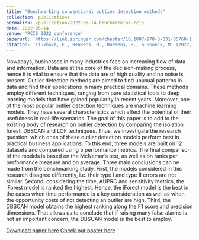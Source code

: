 ```yaml
---
title: "Benchmarking conventional outlier detection methods"
collection: publications
permalink: /publication/2022-05-14-benchmarking-rcis
date: 2022-05-14
venue: 'RCIS 2022 conference'
paperurl: 'https://link.springer.com/chapter/10.1007/978-3-031-05760-1_35'
citation: 'Tiukhova, E., Reusens, M., Baesens, B., & Snoeck, M. (2022, May). Benchmarking conventional outlier detection methods. In Research Challenges in Information Science: 16th International Conference, RCIS 2022, Barcelona, Spain, May 17–20, 2022, Proceedings (pp. 597-613). Cham: Springer International Publishing.'
---
```

Nowadays, businesses in many industries face an increasing flow of data and information. Data are at the core of the decision-making process, hence it is vital to ensure that the data are of high quality and no noise is present. Outlier detection methods are aimed to find unusual patterns in data and find their applications in many practical domains. These methods employ different techniques, ranging from pure statistical tools to deep learning models that have gained popularity in recent years. Moreover, one of the most popular outlier detection techniques are machine learning models. They have several characteristics which affect the potential of their usefulness in real-life scenarios. The goal of this paper is to add to the existing body of research on outlier detection by comparing the isolation forest, DBSCAN and LOF techniques. Thus, we investigate the research question: which ones of these outlier detection models perform best in practical business applications. To this end, three models are built on 12 datasets and compared using 5 performance metrics. The final comparison of the models is based on the McNemar’s test, as well as on ranks per performance measure and on average. Three main conclusions can be made from the benchmarking study. First, the models considered in this research disagree differently, i.e. their type I and type II errors are not similar. Second, considering the time, AUPRC and sensitivity metrics, the iForest model is ranked the highest. Hence, the iForest model is the best in the cases when time performance is a key consideration as well as when the opportunity costs of not detecting an outlier are high. Third, the DBSCAN model obtains the highest ranking along the F1 score and precision dimensions. That allows us to conclude that if raising many false alarms is not an important concern, the DBSCAN model is the best to employ.

[Download paper here](https://link.springer.com/chapter/10.1007/978-3-031-05760-1_35)
[Check our poster here](https://neurips.cc/media/PosterPDFs/NeurIPS%202022/56519.png?t=1668072924.9758837)
